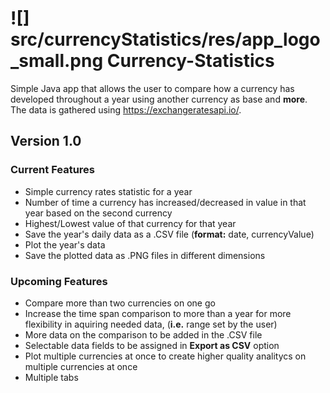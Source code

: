 # ![] src/currencyStatistics/res/app_logo_small.png Currency-Statistics
Simple Java app that allows the user to compare how a currency has developed throughout a year using another currency as base and **more**.
The data is gathered using https://exchangeratesapi.io/.

## Version 1.0
### Current Features
- Simple currency rates statistic for a year
- Number of time a currency has increased/decreased in value in that year based on the second currency
- Highest/Lowest value of that currency for that year
- Save the year's daily data as a .CSV file (**format:** date, currencyValue)
- Plot the year's data
- Save the plotted data as .PNG files in different dimensions

### Upcoming Features
- Compare more than two currencies on one go
- Increase the time span comparison to more than a year for more flexibility in aquiring needed data, (**i.e.** range set by the user)
- More data on the comparison to be added in the .CSV file
- Selectable data fields to be assigned in **Export as CSV** option
- Plot multiple currencies at once to create higher quality analitycs on multiple currencies at once
- Multiple tabs
